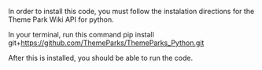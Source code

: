 In order to install this code, you must follow the instalation directions for the Theme Park Wiki API for python. 

In your terminal, run this command
pip install git+https://github.com/ThemeParks/ThemeParks_Python.git

After this is installed, you should be able to run the code.
